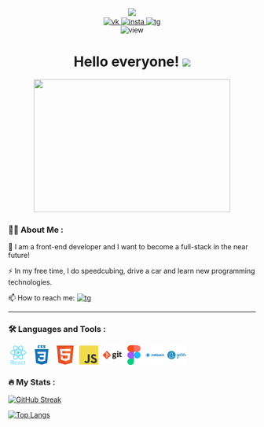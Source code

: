 <div id="header" align="center">
  <img src="https://media.giphy.com/media/RbDKaczqWovIugyJmW/giphy.gif" width="150"/>
</div>
<div id="badges" align="center">
  <a href="https://vk.com/cchaekk" target="_blank">
    <img src="https://img.shields.io/badge/VKontakte-blue?logo=vk&logoColor=white" alt="vk"/>
  </a>
  <a href="https://www.instagram.com/mmmaikl_/" target="_blank">
    <img src="https://img.shields.io/badge/Instagram-violet?logo=instagram&logoColor=white" alt="insta"/>
  </a>
  <a href="https://t.me/mmmmaikl" target="_blank">
    <img src="https://img.shields.io/badge/Telegram-blue?logo=telegram&logoColor=white" alt="tg"/>
  </a>
</div>
<div align="center">
    <img src="https://komarev.com/ghpvc/?username=MBalinsky&color=orange" alt="view"/>
</div>
<h1 align="center">
  Hello everyone!
  <img src="https://media.giphy.com/media/hvRJCLFzcasrR4ia7z/giphy.gif" width="30px"/>
</h1>
<div align="center">
  <img src="https://media.giphy.com/media/dWesBcTLavkZuG35MI/giphy.gif" width="400" height="270"/>
</div>

 ### :man_technologist: About Me :

:telescope: I am a front-end developer and I want to become a full-stack in the near future!

:zap: In my free time, I do speedcubing, drive a car and learn new programming technologies.

:mailbox: How to reach me: [![tg](https://img.shields.io/badge/Telegram-blue?logo=telegram&logoColor=white)](https://t.me/mmmmaikl)

---

### :hammer_and_wrench: Languages and Tools :

<div>
  <img src="https://github.com/devicons/devicon/blob/master/icons/react/react-original-wordmark.svg" title="React" alt="React" width="40" height="40"/>&nbsp;
  <img src="https://github.com/devicons/devicon/blob/master/icons/css3/css3-plain-wordmark.svg"  title="CSS3" alt="CSS" width="40" height="40"/>&nbsp;
  <img src="https://github.com/devicons/devicon/blob/master/icons/html5/html5-original.svg" title="HTML5" alt="HTML" width="40" height="40"/>&nbsp;
  <img src="https://github.com/devicons/devicon/blob/master/icons/javascript/javascript-original.svg" title="JavaScript" alt="JavaScript" width="40" height="40"/>&nbsp;
  <img src="https://github.com/devicons/devicon/blob/master/icons/git/git-original-wordmark.svg" title="Git" **alt="Git" width="40" height="40"/>
  <img src="https://raw.githubusercontent.com/devicons/devicon/1119b9f84c0290e0f0b38982099a2bd027a48bf1/icons/figma/figma-original.svg" title="Figma" width="40" height="40"/>
  <img src="https://raw.githubusercontent.com/devicons/devicon/1119b9f84c0290e0f0b38982099a2bd027a48bf1/icons/webpack/webpack-original-wordmark.svg" title="webpack" width="40" height="40"/>
  <img src="https://raw.githubusercontent.com/devicons/devicon/1119b9f84c0290e0f0b38982099a2bd027a48bf1/icons/yarn/yarn-original-wordmark.svg" title="yarn" width="40" height="40"/>
</div>


### :fire: My Stats :

[![GitHub Streak](http://github-readme-streak-stats.herokuapp.com?user=MBalinsky&theme=dark&background=000000)](https://git.io/streak-stats)

[![Top Langs](https://github-readme-stats.vercel.app/api/top-langs/?username=MBalinsky&layout=compact&theme=vision-friendly-dark)](https://github.com/anuraghazra/github-readme-stats)





